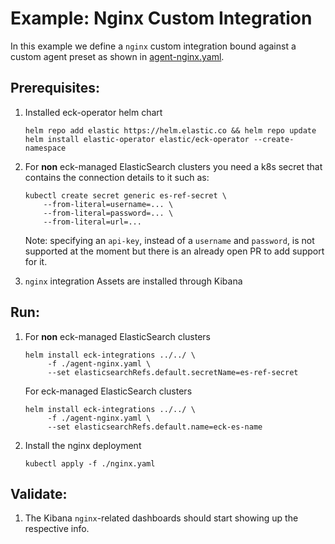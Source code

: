 # Example: Nginx Custom Integration

In this example we define a `nginx` custom integration bound against a custom agent preset as shown in [agent-nginx.yaml](agent-nginx.yaml).

## Prerequisites:
1. Installed eck-operator helm chart
   ```console
   helm repo add elastic https://helm.elastic.co && helm repo update
   helm install elastic-operator elastic/eck-operator --create-namespace
   ```
2. For **non** eck-managed ElasticSearch clusters you need a k8s secret that contains the connection details to it such as:
    ```console
    kubectl create secret generic es-ref-secret \
        --from-literal=username=... \
        --from-literal=password=... \
        --from-literal=url=...
    ```
    Note: specifying an `api-key`, instead of a `username` and `password`, is not supported at the moment but there is an already open PR to add support for it.

3. `nginx` integration Assets are installed through Kibana

## Run:
1. For **non** eck-managed ElasticSearch clusters
    ```console
    helm install eck-integrations ../../ \
         -f ./agent-nginx.yaml \
         --set elasticsearchRefs.default.secretName=es-ref-secret 
    ```
    For eck-managed ElasticSearch clusters
    ```console
    helm install eck-integrations ../../ \
         -f ./agent-nginx.yaml \
         --set elasticsearchRefs.default.name=eck-es-name 
    ```

2. Install the nginx deployment
    ```console
   kubectl apply -f ./nginx.yaml
    ```
   
## Validate:

1. The Kibana `nginx`-related dashboards should start showing up the respective info.